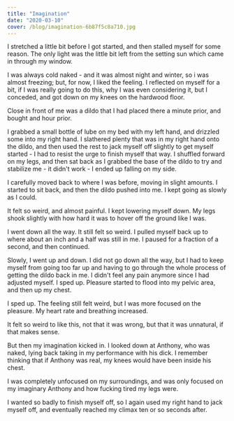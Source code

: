 ```yaml
---
title: "Imagination"
date: "2020-03-10"
cover: /blog/imagination-6b87f5c8a710.jpg
---
```


I stretched a little bit before I got started, and then stalled myself for some reason. The only light was the little bit left from the setting sun which came in through my window.

I was always cold naked - and it was almost night and winter, so i was almost freezing; but, for now, I liked the feeling. I reflected on myself for a bit, if I was really going to do this, why I was even considering it, but I conceded, and got down on my knees on the hardwood floor.

Close in front of me was a dildo that I had placed there a minute prior, and bought and hour prior.

I grabbed a small bottle of lube on my bed with my left hand, and drizzled some into my right hand. I slathered plenty that was in my right hand onto the dildo, and then used the rest to jack myself off slightly to get myself started - I had to resist the urge to finish myself that way. I shuffled forward on my legs, and then sat back as I grabbed the base of the dildo to try and stabilize me - it didn't work - I ended up falling on my side.

I carefully moved back to where I was before, moving in slight amounts. I started to sit back, and then the dildo pushed into me. I kept going as slowly as I could.

It felt so weird, and almost painful. I kept lowering myself down. My legs shook slightly with how hard it was to hover off the ground like I was.

I went down all the way. It still felt so weird. I pulled myself back up to where about an inch and a half was still in me. I paused for a fraction of a second, and then continued.

Slowly, I went up and down. I did not go down all the way, but I had to keep myself from going too far up and having to go through the whole process of getting the dildo back in me. I didn't feel any pain anymore since I had adjusted myself. I sped up. Pleasure started to flood into my pelvic area, and then up my chest.

I sped up. The feeling still felt weird, but I was more focused on the pleasure. My heart rate and breathing increased.

It felt so weird to like this, not that it was wrong, but that it was unnatural, if that makes sense.

But then my imagination kicked in. I looked down at Anthony, who was naked, lying back taking in my performance with his dick. I remember thinking that if Anthony was real, my knees would have been inside his chest.

I was completely unfocused on my surroundings, and was only focused on my imaginary Anthony and how fucking tired my legs were.

I wanted so badly to finish myself off, so I again used my right hand to jack myself off, and eventually reached my climax ten or so seconds after.
